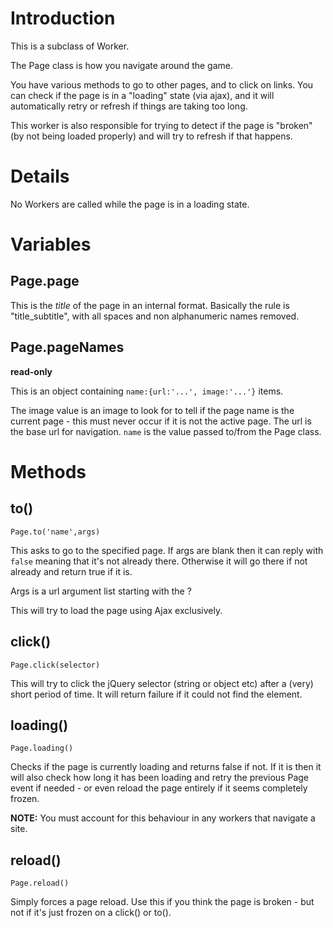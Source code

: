 # Introduction #

This is a subclass of Worker.

The Page class is how you navigate around the game.

You have various methods to go to other pages, and to click on links. You can check if the page is in a "loading" state (via ajax), and it will automatically retry or refresh if things are taking too long.

This worker is also responsible for trying to detect if the page is "broken" (by not being loaded properly) and will try to refresh if that happens.

# Details #

No Workers are called while the page is in a loading state.

# Variables #

## Page.page ##

This is the _title_ of the page in an internal format. Basically the rule is "title\_subtitle", with all spaces and non alphanumeric names removed.

## Page.pageNames ##

**read-only**

This is an object containing `name:{url:'...', image:'...'}` items.

The image value is an image to look for to tell if the page name is the current page - this must never occur if it is not the active page. The url is the base url for navigation. `name` is the value passed to/from the Page class.

# Methods #

## to() ##

`Page.to('name',args)`

This asks to go to the specified page. If args are blank then it can reply with `false` meaning that it's not already there. Otherwise it will go there if not already and return true if it is.

Args is a url argument list starting with the ?

This will try to load the page using Ajax exclusively.

## click() ##

`Page.click(selector)`

This will try to click the jQuery selector (string or object etc) after a (very) short period of time. It will return failure if it could not find the element.

## loading() ##

`Page.loading()`

Checks if the page is currently loading and returns false if not. If it is then it will also check how long it has been loading and retry the previous Page event if needed - or even reload the page entirely if it seems completely frozen.

**NOTE:** You must account for this behaviour in any workers that navigate a site.

## reload() ##

`Page.reload()`

Simply forces a page reload. Use this if you think the page is broken - but not if it's just frozen on a click() or to().